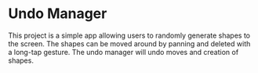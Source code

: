 # Undo Manager
This project is a simple app allowing users to randomly generate shapes to the screen. 
The shapes can be moved around by panning and deleted with a long-tap gesture.
The undo manager will undo moves and creation of shapes.
